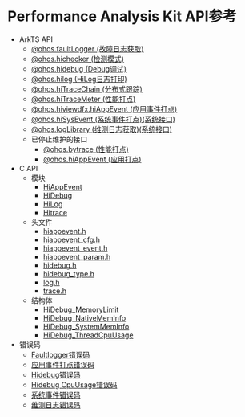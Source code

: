 # Performance Analysis Kit API参考

- ArkTS API
  - [@ohos.faultLogger (故障日志获取)](js-apis-faultLogger.md)
  - [@ohos.hichecker (检测模式)](js-apis-hichecker.md)
  - [@ohos.hidebug (Debug调试)](js-apis-hidebug.md)
  - [@ohos.hilog (HiLog日志打印)](js-apis-hilog.md)
  - [@ohos.hiTraceChain (分布式跟踪)](js-apis-hitracechain.md)
  - [@ohos.hiTraceMeter (性能打点)](js-apis-hitracemeter.md)
  - [@ohos.hiviewdfx.hiAppEvent (应用事件打点)](js-apis-hiviewdfx-hiappevent.md)
  - [@ohos.hiSysEvent (系统事件打点)(系统接口)](js-apis-hisysevent-sys.md)
  - [@ohos.logLibrary (维测日志获取)(系统接口)](js-apis-loglibrary-sys.md)
  - 已停止维护的接口
    - [@ohos.bytrace (性能打点)](js-apis-bytrace.md)
    - [@ohos.hiAppEvent (应用打点)](js-apis-hiappevent.md)
- C API
  - 模块
    - [HiAppEvent](_hi_app_event.md)
    - [HiDebug](_hi_debug.md)
    - [HiLog](_hi_log.md)
    - [Hitrace](_hitrace.md)
  - 头文件
    - [hiappevent.h](hiappevent_8h.md)
    - [hiappevent_cfg.h](hiappevent__cfg_8h.md)
    - [hiappevent_event.h](hiappevent__event_8h.md)
    - [hiappevent_param.h](hiappevent__param_8h.md)
    - [hidebug.h](hidebug_8h.md)
    - [hidebug_type.h](hidebug__type_8h.md)
    - [log.h](log_8h.md)
    - [trace.h](trace_8h.md)
  - 结构体
    - [HiDebug_MemoryLimit](_hi_debug___memory_limit.md)
    - [HiDebug_NativeMemInfo](_hi_debug___native_mem_info.md)
    - [HiDebug_SystemMemInfo](_hi_debug___system_mem_info.md)
    - [HiDebug_ThreadCpuUsage](_hi_debug___thread_cpu_usage.md) 
- 错误码
  - [Faultlogger错误码](errorcode-faultlogger.md)
  - [应用事件打点错误码](errorcode-hiappevent.md)
  - [Hidebug错误码](errorcode-hiviewdfx-hidebug.md)
  - [Hidebug CpuUsage错误码](errorcode-hiviewdfx-hidebug-cpuusage.md)
  - [系统事件错误码](errorcode-hisysevent-sys.md)
  - [维测日志错误码](errorcode-loglibrary-sys.md)
